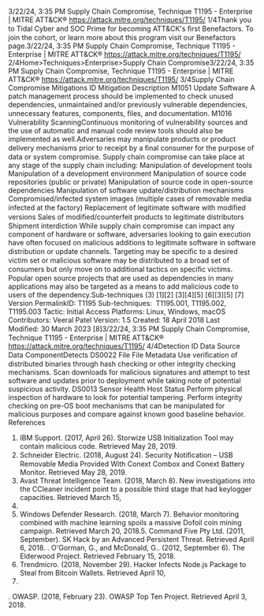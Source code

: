 3/22/24, 3:35 PM Supply Chain Compromise, Technique T1195 - Enterprise | MITRE ATT&CK®
https://attack.mitre.org/techniques/T1195/ 1/4Thank you to Tidal Cyber and SOC Prime for becoming ATT&CK's ﬁrst Benefactors. To join the cohort, or learn more about this program visit our
Benefactors page.3/22/24, 3:35 PM Supply Chain Compromise, Technique T1195 - Enterprise | MITRE ATT&CK®
https://attack.mitre.org/techniques/T1195/ 2/4Home>Techniques>Enterprise>Supply Chain Compromise3/22/24, 3:35 PM Supply Chain Compromise, Technique T1195 - Enterprise | MITRE ATT&CK®
https://attack.mitre.org/techniques/T1195/ 3/4Supply Chain Compromise
Mitigations
ID Mitigation Description
M1051 Update Software A patch management process should be implemented to check unused dependencies, unmaintained
and/or previously vulnerable dependencies, unnecessary features, components, ﬁles, and documentation.
M1016 Vulnerability
ScanningContinuous monitoring of vulnerability sources and the use of automatic and manual code review tools
should also be implemented as well.Adversaries may manipulate products or product delivery mechanisms prior to receipt by a ﬁnal consumer for the purpose of data or system
compromise.
Supply chain compromise can take place at any stage of the supply chain including:
Manipulation of development tools
Manipulation of a development environment
Manipulation of source code repositories (public or private)
Manipulation of source code in open-source dependencies
Manipulation of software update/distribution mechanisms
Compromised/infected system images (multiple cases of removable media infected at the factory)
Replacement of legitimate software with modiﬁed versions
Sales of modiﬁed/counterfeit products to legitimate distributors
Shipment interdiction
While supply chain compromise can impact any component of hardware or software, adversaries looking to gain execution have often
focused on malicious additions to legitimate software in software distribution or update channels. Targeting may be speciﬁc to a
desired victim set or malicious software may be distributed to a broad set of consumers but only move on to additional tactics on speciﬁc
victims. Popular open source projects that are used as dependencies in many applications may also be targeted as a means to add
malicious code to users of the dependency.Sub-techniques (3)
[1][2]
[3][4][5]
[6][3][5]
[7]
Version PermalinkID: T1195
Sub-techniques:  T1195.001, T1195.002, T1195.003
 
Tactic: Initial Access
 
Platforms: Linux, Windows, macOS
Contributors: Veeral Patel
Version: 1.5
Created: 18 April 2018
Last Modiﬁed: 30 March 2023
[8]3/22/24, 3:35 PM Supply Chain Compromise, Technique T1195 - Enterprise | MITRE ATT&CK®
https://attack.mitre.org/techniques/T1195/ 4/4Detection
ID Data Source Data ComponentDetects
DS0022 File File Metadata Use veriﬁcation of distributed binaries through hash checking or other integrity checking
mechanisms. Scan downloads for malicious signatures and attempt to test software and
updates prior to deployment while taking note of potential suspicious activity.
DS0013 Sensor Health Host Status Perform physical inspection of hardware to look for potential tampering. Perform integrity
checking on pre-OS boot mechanisms that can be manipulated for malicious purposes and
compare against known good baseline behavior.
References
1. IBM Support. (2017, April 26). Storwize USB Initialization Tool
may contain malicious code. Retrieved May 28, 2019.
2. Schneider Electric. (2018, August 24). Security Notiﬁcation –
USB Removable Media Provided With Conext Combox and
Conext Battery Monitor. Retrieved May 28, 2019.
3. Avast Threat Intelligence Team. (2018, March 8). New
investigations into the CCleaner incident point to a possible
third stage that had keylogger capacities. Retrieved March 15,
2018.
4. Windows Defender Research. (2018, March 7). Behavior
monitoring combined with machine learning spoils a massive
Dofoil coin mining campaign. Retrieved March 20, 2018.5. Command Five Pty Ltd. (2011, September). SK Hack by an
Advanced Persistent Threat. Retrieved April 6, 2018.
 . O'Gorman, G., and McDonald, G.. (2012, September 6). The
Elderwood Project. Retrieved February 15, 2018.
7. Trendmicro. (2018, November 29). Hacker Infects Node.js
Package to Steal from Bitcoin Wallets. Retrieved April 10,
2019.
 . OWASP. (2018, February 23). OWASP Top Ten Project.
Retrieved April 3, 2018.